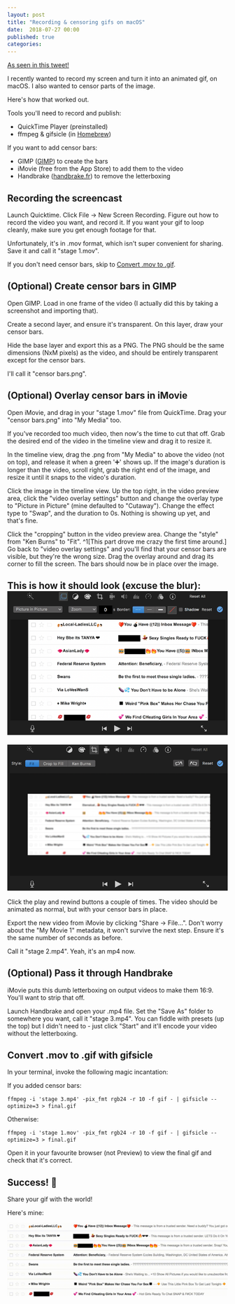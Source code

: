 ```yaml
---
layout: post
title: "Recording & censoring gifs on macOS"
date:  2018-07-27 00:00
published: true
categories:
---
```


[As seen in this tweet!](https://twitter.com/dal_geek/status/1017955832883916800)

I recently wanted to record my screen and turn it into an animated gif, on macOS. I also wanted to censor parts of the image.

Here's how that worked out.

Tools you'll need to record and publish:
- QuickTime Player (preinstalled)
- ffmpeg & gifsicle (in [Homebrew](https://brew.sh))

If you want to add censor bars:
- GIMP ([GIMP](https://gimp.org)) to create the bars
- iMovie (free from the App Store) to add them to the video
- Handbrake ([handbrake.fr](https://handbrake.fr)) to remove the letterboxing

## Recording the screencast

Launch Quicktime. Click File -> New Screen Recording. Figure out how to record the video you want, and record it. If you want your gif to loop cleanly, make sure you get enough footage for that.

Unfortunately, it's in .mov format, which isn't super convenient for sharing. Save it and call it "stage 1.mov".

If you don't need censor bars, skip to [Convert .mov to .gif](#convert-mov-to-gif-with-gifsicle).

## (Optional) Create censor bars in GIMP

Open GIMP. Load in one frame of the video (I actually did this by taking a screenshot and importing that).

Create a second layer, and ensure it's transparent. On this layer, draw your censor bars.

Hide the base layer and export this as a PNG. The PNG should be the same dimensions (NxM pixels) as the video, and should be entirely transparent except for the censor bars.

I'll call it "censor bars.png".

## (Optional) Overlay censor bars in iMovie

Open iMovie, and drag in your "stage 1.mov" file from QuickTime. Drag your "censor bars.png" into "My Media" too.

If you've recorded too much video, then now's the time to cut that off. Grab the desired end of the video in the timeline view and drag it to resize it.

In the timeline view, drag the .png from "My Media" to above the video (not on top), and release it when a green '➕' shows up. If the image's duration is longer than the video, scroll right, grab the right end of the image, and resize it until it snaps to the video's duration.

Click the image in the timeline view. Up the top right, in the video preview area, click the "video overlay settings" button and change the overlay type to "Picture in Picture" (mine defaulted to "Cutaway"). Change the effect type to "Swap", and the duration to 0s. Nothing is showing up yet, and that's fine.

Click the "cropping" button in the video preview area. Change the "style" from "Ken Burns" to "Fit". ^1[This part drove me crazy the first time around.] Go back to "video overlay settings" and you'll find that your censor bars are visible, but they're the wrong size. Drag the overlay around and drag its corner to fill the screen. The bars should now be in place over the image.

This is how it should look (excuse the blur):
![Screenshot of video overlay settings](/assets/picture_in_picture_settings.png)
--------
![Screenshot of cropping settings](/assets/cropping_settings.png)

Click the play and rewind buttons a couple of times. The video should be animated as normal, but with your censor bars in place.

Export the new video from iMovie by clicking "Share -> File...". Don't worry about the "My Movie 1" metadata, it won't survive the next step. Ensure it's the same number of seconds as before.

Call it "stage 2.mp4". Yeah, it's an mp4 now.


## (Optional) Pass it through Handbrake

iMovie puts this dumb letterboxing on output videos to make them 16:9. You'll want to strip that off.

Launch Handbrake and open your .mp4 file. Set the "Save As" folder to somewhere you want, call it "stage 3.mp4". You can fiddle with presets (up the top) but I didn't need to - just click "Start" and it'll encode your video without the letterboxing.


## Convert .mov to .gif with gifsicle

In your terminal, invoke the following magic incantation:

If you added censor bars:
```
ffmpeg -i 'stage 3.mp4' -pix_fmt rgb24 -r 10 -f gif - | gifsicle --optimize=3 > final.gif
```
Otherwise:
```
ffmpeg -i 'stage 1.mov' -pix_fmt rgb24 -r 10 -f gif - | gifsicle --optimize=3 > final.gif
```

Open it in your favourite browser (not Preview) to view the final gif and check that it's correct.

## Success! 🎉

Share your gif with the world!

Here's mine:

![An animated gif recorded from my screen.](/assets/animated_spam.gif)
